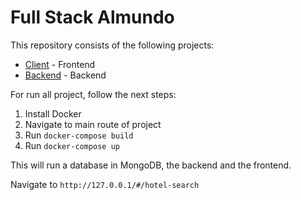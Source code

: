 # Full Stack Almundo

This repository consists of the following projects:

- [Client](/client/README.md) - Frontend
- [Backend](/backend/README.md) - Backend

For run all project, follow the next steps:

1. Install Docker
2. Navigate to main route of project
3. Run `docker-compose build`
4. Run `docker-compose up`

This will run a database in MongoDB, the backend and the frontend. 

Navigate to `http://127.0.0.1/#/hotel-search`